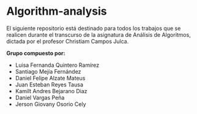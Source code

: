 # Algorithm-analysis
El siguiente repositorio está destinado para todos los trabajos que se realicen durante el transcurso de la asignatura de Análisis de Algoritmos, dictada por el profesor Christiam Campos Julca.  

**Grupo compuesto por:**
- Luisa Fernanda Quintero Ramírez
- Santiago Mejía Fernández
- Daniel Felipe Alzate Mateus
- Juan Esteban Reyes Tausa
- Kamilt Andres Bejarano Diaz 
- Daniel Vargas Peña
- Jerson Giovany Osorio Cely
